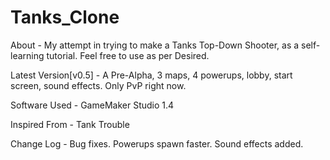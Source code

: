 # Tanks_Clone

About -
My attempt in trying to make a Tanks Top-Down Shooter, as a self-learning tutorial.
Feel free to use as per Desired.


Latest Version[v0.5] -
A Pre-Alpha, 3 maps, 4 powerups, lobby, start screen, sound effects.
Only PvP right now.


Software Used -
GameMaker Studio 1.4


Inspired From -
Tank Trouble


Change Log - 
Bug fixes.
Powerups spawn faster.
Sound effects added.
